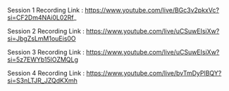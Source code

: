 Session 1 Recording Link : https://www.youtube.com/live/BGc3v2pkxVc?si=CF2Dm4NAi0L02Rf_

Session 2 Recording Link : https://www.youtube.com/live/uCSuwEIsiXw?si=JbgZsLmM1ouEis0O

Session 3 Recording Link : https://www.youtube.com/live/uCSuwEIsiXw?si=5z7EWYb15lOZMQLg

Session 4 Recording Link : https://www.youtube.com/live/bvTmDyPlBQY?si=S3nLTJR_JZQdKXmh
